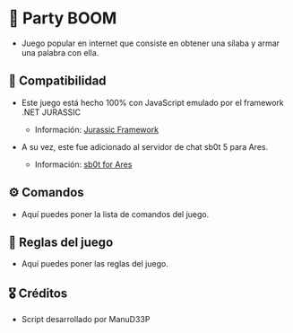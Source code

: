 # 🎉 Party BOOM

* Juego popular en internet que consiste en obtener una sílaba y armar una palabra con ella.

## 🚀 Compatibilidad

* Este juego está hecho 100% con JavaScript emulado por el framework .NET JURASSIC
  + Información: [Jurassic Framework](https://github.com/paulbartrum/jurassic)

* A su vez, este fue adicionado al servidor de chat sb0t 5 para Ares.
  + Información: [sb0t for Ares](https://github.com/AresChat/sb0t)

## ⚙️ Comandos

* Aquí puedes poner la lista de comandos del juego.

## 📜 Reglas del juego

* Aquí puedes poner las reglas del juego.

## 🎖️ Créditos

* Script desarrollado por ManuD33P
